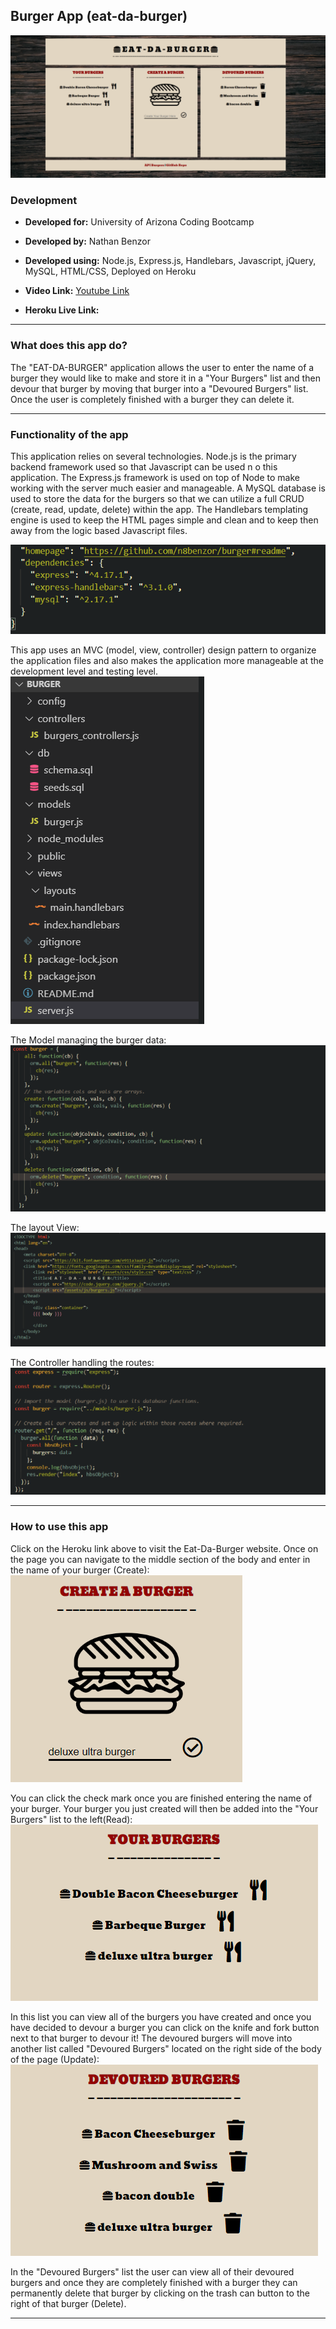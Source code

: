 ## Burger App (eat-da-burger)

![main page](https://github.com/n8benzor/burger/blob/master/public/assets/images/mainpage.png?raw=true)
  

### Development

  

  

-  **Developed for:** University of Arizona Coding Bootcamp

  

-  **Developed by:** Nathan Benzor

  

  

-  **Developed using:** Node.js, Express.js, Handlebars, Javascript, jQuery, MySQL, HTML/CSS, Deployed on Heroku

  
  
-  **Video Link:** [Youtube Link](https://youtu.be/7Ynz03baLew)
  
  

-  **Heroku Live Link:** 

  

  
  

***

  

### What does this app do?

The "EAT-DA-BURGER" application allows the user to enter the name of a burger they would like to make and store it in a "Your Burgers" list and then devour that burger by moving that burger into a "Devoured Burgers" list. Once the user is completely finished with a burger they can delete it.

  

***

  

  

### Functionality of the app

  
 
This application relies on several technologies.  Node.js is the primary backend framework used so that Javascript can be used n o this application. The Express.js framework is used on top of Node to make working with the server much easier and manageable.  A MySQL database is used to store the data for the burgers so that we can utilize a full CRUD (create, read, update, delete) within the app.  The Handlebars templating engine is used to keep the HTML pages simple and clean and to keep then away from the logic based Javascript files.

![dependencies](https://github.com/n8benzor/burger/blob/master/public/assets/images/dependencies.png?raw=true)

This app uses an MVC (model, view, controller) design pattern to organize the application files and also makes the application more manageable at the development level and testing level.
![MVC](https://github.com/n8benzor/burger/blob/master/public/assets/images/mvc.png?raw=true)

The Model managing the burger data:
![model](https://github.com/n8benzor/burger/blob/master/public/assets/images/model.png?raw=true)

The layout View:
![layout view](https://github.com/n8benzor/burger/blob/master/public/assets/images/views.png?raw=true)

The Controller handling the routes:
![controller](https://github.com/n8benzor/burger/blob/master/public/assets/images/controller.png?raw=true)

***

### How to use this app

  

Click on the Heroku link above to visit the Eat-Da-Burger website. Once on the page you can navigate to the middle section of the body and enter in the name of your burger (Create):
![create a burger](https://github.com/n8benzor/burger/blob/master/public/assets/images/createburger.png?raw=true)

You can click the check mark once you are finished entering the name of your burger. Your burger you just created will then be added into the "Your Burgers" list to the left(Read):
![your burgers](https://github.com/n8benzor/burger/blob/master/public/assets/images/yourburgers.png?raw=true)

In this list you can view all of the burgers you have created and once you have decided to devour a burger you can click on the knife and fork button next to that burger to devour it! The devoured burgers will move into another list called "Devoured Burgers" located on the right side of the body of the page (Update):
![devoured burgers](https://github.com/n8benzor/burger/blob/master/public/assets/images/devouredburgers.png?raw=true)

In the "Devoured Burgers" list the user can view all of their devoured burgers and once they are completely finished with a burger they can permanently delete that burger by clicking on the trash can button to the right of that burger (Delete).
***